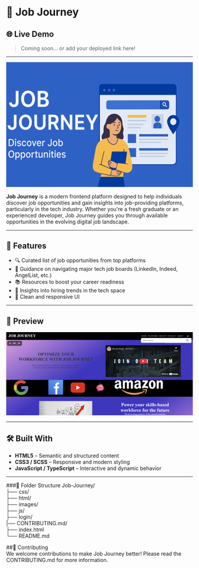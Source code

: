 # 🚀 Job Journey

## 🌐 Live Demo

> Coming soon... or add your deployed link here!

---

![Job Journey Banner](images/banner.png)

**Job Journey** is a modern frontend platform designed to help individuals discover job opportunities and gain insights into job-providing platforms, particularly in the tech industry. Whether you're a fresh graduate or an experienced developer, Job Journey guides you through available opportunities in the evolving digital job landscape.

---

## 🌟 Features

- 🔍 Curated list of job opportunities from top platforms
- 🧭 Guidance on navigating major tech job boards (LinkedIn, Indeed, AngelList, etc.)
- 📚 Resources to boost your career readiness
- 💼 Insights into hiring trends in the tech space
- 🎨 Clean and responsive UI

---

## 📸 Preview

![Homepage Screenshot](images/homepage.png)

---

## 🛠️ Built With

- **HTML5** – Semantic and structured content
- **CSS3 / SCSS** – Responsive and modern styling
- **JavaScript / TypeScript** – Interactive and dynamic behavior

---

###📌 Folder Structure
Job-Journey/<br>
├── css/<br>
├── html/<br>
├── images/<br>
├── js/<br>
├── login/<br>
 |── CONTRIBUTING.md/<br>
├── index.html<br>
└── README.md<br>

##🤝 Contributing<br>
We welcome contributions to make Job Journey better! Please read the CONTRIBUTING.md for more information.
